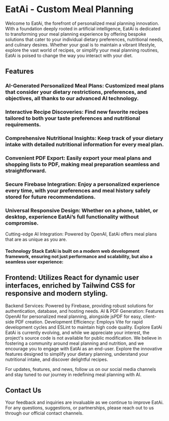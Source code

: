 # EatAi - Custom Meal Planning
Welcome to EatAi, the forefront of personalized meal planning innovation. With a foundation deeply rooted in artificial intelligence, EatAi is dedicated to transforming your meal planning experience by offering bespoke solutions that cater to your individual dietary preferences, nutritional needs, and culinary desires. Whether your goal is to maintain a vibrant lifestyle, explore the vast world of recipes, or simplify your meal planning routines, EatAi is poised to change the way you interact with your diet.

## Features
### AI-Generated Personalized Meal Plans: Customized meal plans that consider your dietary restrictions, preferences, and objectives, all thanks to our advanced AI technology.
### Interactive Recipe Discoveries: Find new favorite recipes tailored to both your taste preferences and nutritional requirements.
### Comprehensive Nutritional Insights: Keep track of your dietary intake with detailed nutritional information for every meal plan.
### Convenient PDF Export: Easily export your meal plans and shopping lists to PDF, making meal preparation seamless and straightforward.
### Secure Firebase Integration: Enjoy a personalized experience every time, with your preferences and meal history safely stored for future recommendations.
### Universal Responsive Design: Whether on a phone, tablet, or desktop, experience EatAi’s full functionality without compromise.
 Cutting-edge AI Integration: Powered by OpenAI, EatAi offers meal plans that are as unique as you are.
#### Technology Stack EatAi is built on a modern web development framework, ensuring not just performance and scalability, but also a seamless user experience:

## Frontend: Utilizes React for dynamic user interfaces, enriched by Tailwind CSS for responsive and modern styling.
Backend Services: Powered by Firebase, providing robust solutions for authentication, database, and hosting needs.
AI & PDF Generation: Features OpenAI for personalized meal planning, alongside jsPDF for easy, client-side PDF creation.
Development Efficiency: Employs Vite for rapid development cycles and ESLint to maintain high code quality.
Explore EatAi
EatAi is currently evolving, and while we appreciate your interest, the project's source code is not available for public modification. We believe in fostering a community around meal planning and nutrition, and we encourage you to engage with EatAi as an end-user. Explore the innovative features designed to simplify your dietary planning, understand your nutritional intake, and discover delightful recipes.

For updates, features, and news, follow us on our social media channels and stay tuned to our journey in redefining meal planning with AI.

## Contact Us
Your feedback and inquiries are invaluable as we continue to improve EatAi. For any questions, suggestions, or partnerships, please reach out to us through our official contact channels.

